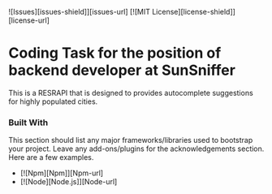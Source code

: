 ![Issues][issues-shield]][issues-url]
[![MIT License][license-shield]][license-url]

# Coding Task for the position of backend developer at SunSniffer
This is a RESRAPI that is designed to provides autocomplete suggestions for highly populated cities.


### Built With

This section should list any major frameworks/libraries used to bootstrap your project. Leave any add-ons/plugins for the acknowledgements section. Here are a few examples.

* [![Npm][Npm]][Npm-url]
* [![Node][Node.js]][Node-url]
